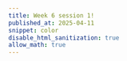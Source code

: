 ```yaml
---
title: Week 6 session 1!
published_at: 2025-04-11
snippet: color
disable_html_sanitization: true
allow_math: true
---
```

